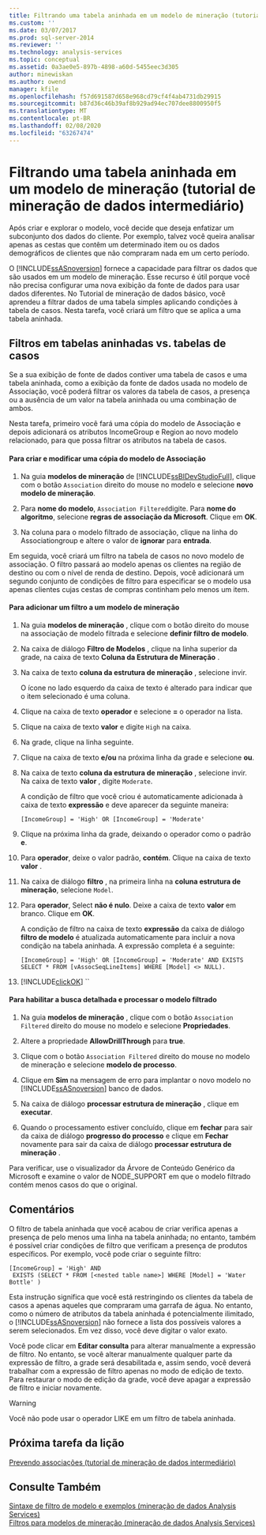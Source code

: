 ```yaml
---
title: Filtrando uma tabela aninhada em um modelo de mineração (tutorial de mineração de dados intermediário) | Microsoft Docs
ms.custom: ''
ms.date: 03/07/2017
ms.prod: sql-server-2014
ms.reviewer: ''
ms.technology: analysis-services
ms.topic: conceptual
ms.assetid: 0a3ae0e5-897b-4898-a60d-5455eec3d305
author: minewiskan
ms.author: owend
manager: kfile
ms.openlocfilehash: f57d691587d658e968cd79cf4f4ab4731db29915
ms.sourcegitcommit: b87d36c46b39af8b929ad94ec707dee8800950f5
ms.translationtype: MT
ms.contentlocale: pt-BR
ms.lasthandoff: 02/08/2020
ms.locfileid: "63267474"
---
```

# <a name="filtering-a-nested-table-in-a-mining-model-intermediate-data-mining-tutorial"></a>Filtrando uma tabela aninhada em um modelo de mineração (tutorial de mineração de dados intermediário)
  Após criar e explorar o modelo, você decide que deseja enfatizar um subconjunto dos dados do cliente. Por exemplo, talvez você queira analisar apenas as cestas que contêm um determinado item ou os dados demográficos de clientes que não compraram nada em um certo período.  
  
 O [!INCLUDE[ssASnoversion](../includes/ssasnoversion-md.md)] fornece a capacidade para filtrar os dados que são usados em um modelo de mineração. Esse recurso é útil porque você não precisa configurar uma nova exibição da fonte de dados para usar dados diferentes. No Tutorial de mineração de dados básico, você aprendeu a filtrar dados de uma tabela simples aplicando condições à tabela de casos. Nesta tarefa, você criará um filtro que se aplica a uma tabela aninhada.  
  
## <a name="filters-on-nested-vs-case-tables"></a>Filtros em tabelas aninhadas vs. tabelas de casos  
 Se a sua exibição de fonte de dados contiver uma tabela de casos e uma tabela aninhada, como a exibição da fonte de dados usada no modelo de Associação, você poderá filtrar os valores da tabela de casos, a presença ou a ausência de um valor na tabela aninhada ou uma combinação de ambos.  
  
 Nesta tarefa, primeiro você fará uma cópia do modelo de Associação e depois adicionará os atributos IncomeGroup e Region ao novo modelo relacionado, para que possa filtrar os atributos na tabela de casos.  
  
#### <a name="to-create-and-modify-a-copy-of-the-association-model"></a>Para criar e modificar uma cópia do modelo de Associação  
  
1.  Na guia **modelos de mineração** de [!INCLUDE[ssBIDevStudioFull](../includes/ssbidevstudiofull-md.md)], clique com o botão `Association` direito do mouse no modelo e selecione **novo modelo de mineração**.  
  
2.  Para **nome do modelo**, `Association Filtered`digite. Para **nome do algoritmo**, selecione **regras de associação da Microsoft**. Clique em **OK**.  
  
3.  Na coluna para o modelo filtrado de associação, clique na linha do Associationgroup e altere o valor de **ignorar** para **entrada**.  
  
 Em seguida, você criará um filtro na tabela de casos no novo modelo de associação. O filtro passará ao modelo apenas os clientes na região de destino ou com o nível de renda de destino. Depois, você adicionará um segundo conjunto de condições de filtro para especificar se o modelo usa apenas clientes cujas cestas de compras continham pelo menos um item.  
  
#### <a name="to-add-a-filter-to-a-mining-model"></a>Para adicionar um filtro a um modelo de mineração  
  
1.  Na guia **modelos de mineração** , clique com o botão direito do mouse na associação de modelo filtrada e selecione **definir filtro de modelo**.  
  
2.  Na caixa de diálogo **Filtro de Modelos** , clique na linha superior da grade, na caixa de texto **Coluna da Estrutura de Mineração** .  
  
3.  Na caixa de texto **coluna da estrutura de mineração** , selecione invir.  
  
     O ícone no lado esquerdo da caixa de texto é alterado para indicar que o item selecionado é uma coluna.  
  
4.  Clique na caixa de texto **operador** e selecione **=** o operador na lista.  
  
5.  Clique na caixa de texto **valor** e digite `High` na caixa.  
  
6.  Na grade, clique na linha seguinte.  
  
7.  Clique na caixa de texto **e/ou** na próxima linha da grade e selecione **ou**.  
  
8.  Na caixa de texto **coluna da estrutura de mineração** , selecione invir. Na caixa de texto **valor** , digite `Moderate`.  
  
     A condição de filtro que você criou é automaticamente adicionada à caixa de texto **expressão** e deve aparecer da seguinte maneira:  
  
     `[IncomeGroup] = 'High' OR [IncomeGroup] = 'Moderate'`  
  
9. Clique na próxima linha da grade, deixando o operador como o padrão **e**.  
  
10. Para **operador**, deixe o valor padrão, **contém**. Clique na caixa de texto **valor** .  
  
11. Na caixa de diálogo **filtro** , na primeira linha na **coluna estrutura de mineração**, selecione `Model`.  
  
12. Para **operador**, Select **não é nulo**. Deixe a caixa de texto **valor** em branco. Clique em **OK**.  
  
     A condição de filtro na caixa de texto **expressão** da caixa de diálogo **filtro de modelo** é atualizada automaticamente para incluir a nova condição na tabela aninhada. A expressão completa é a seguinte:  
  
     `[IncomeGroup] = 'High' OR [IncomeGroup] = 'Moderate' AND EXISTS SELECT * FROM [vAssocSeqLineItems] WHERE [Model] <> NULL).`  
  
13. [!INCLUDE[clickOK](../includes/clickok-md.md)] ``  
  
#### <a name="to-enable-drillthrough-and-to-process-the-filtered-model"></a>Para habilitar a busca detalhada e processar o modelo filtrado  
  
1.  Na guia **modelos de mineração** , clique com o botão `Association Filtered` direito do mouse no modelo e selecione **Propriedades**.  
  
2.  Altere a propriedade **AllowDrillThrough** para **true**.  
  
3.  Clique com o botão `Association Filtered` direito do mouse no modelo de mineração e selecione **modelo de processo**.  
  
4.  Clique em **Sim** na mensagem de erro para implantar o novo modelo no [!INCLUDE[ssASnoversion](../includes/ssasnoversion-md.md)] banco de dados.  
  
5.  Na caixa de diálogo **processar estrutura de mineração** , clique em **executar**.  
  
6.  Quando o processamento estiver concluído, clique em **fechar** para sair da caixa de diálogo **progresso do processo** e clique em **Fechar** novamente para sair da caixa de diálogo **processar estrutura de mineração** .  
  
 Para verificar, use o visualizador da Árvore de Conteúdo Genérico da Microsoft e examine o valor de NODE_SUPPORT em que o modelo filtrado contém menos casos do que o original.  
  
## <a name="remarks"></a>Comentários  
 O filtro de tabela aninhada que você acabou de criar verifica apenas a presença de pelo menos uma linha na tabela aninhada; no entanto, também é possível criar condições de filtro que verificam a presença de produtos específicos.  Por exemplo, você pode criar o seguinte filtro:  
  
```  
[IncomeGroup] = 'High' AND  
 EXISTS (SELECT * FROM [<nested table name>] WHERE [Model] = 'Water Bottle' )   
```  
  
 Esta instrução significa que você está restringindo os clientes da tabela de casos a apenas aqueles que compraram uma garrafa de água. No entanto, como o número de atributos da tabela aninhada é potencialmente ilimitado, o [!INCLUDE[ssASnoversion](../includes/ssasnoversion-md.md)] não fornece a lista dos possíveis valores a serem selecionados. Em vez disso, você deve digitar o valor exato.  
  
 Você pode clicar em **Editar consulta** para alterar manualmente a expressão de filtro. No entanto, se você alterar manualmente qualquer parte da expressão de filtro, a grade será desabilitada e, assim sendo, você deverá trabalhar com a expressão de filtro apenas no modo de edição de texto. Para restaurar o modo de edição da grade, você deve apagar a expressão de filtro e iniciar novamente.  
  
> [!WARNING]  
>  Você não pode usar o operador LIKE em um filtro de tabela aninhada.  
  
## <a name="next-task-in-lesson"></a>Próxima tarefa da lição  
 [Prevendo associações &#40;tutorial de mineração de dados intermediário&#41;](../../2014/tutorials/predicting-associations-intermediate-data-mining-tutorial.md)  
  
## <a name="see-also"></a>Consulte Também  
 [Sintaxe de filtro de modelo e exemplos &#40;mineração de dados Analysis Services&#41;](../../2014/analysis-services/data-mining/model-filter-syntax-and-examples-analysis-services-data-mining.md)   
 [Filtros para modelos de mineração &#40;mineração de dados Analysis Services&#41;](../../2014/analysis-services/data-mining/filters-for-mining-models-analysis-services-data-mining.md)  
  
  
